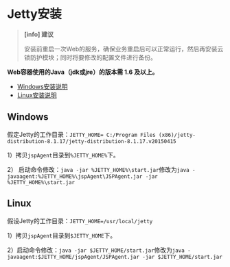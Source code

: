 # Jetty安装
>**[info] 建议**
>
>安装前重启一次Web的服务，确保业务重启后可以正常运行，然后再安装云锁防护模块；同时将要修改的配置文件进行备份。

**Web容器使用的Java（jdk或jre）的版本需 1.6 及以上。**

- [Windows安装说明](#windows)
- [Linux安装说明](#linux)

## Windows

假定Jetty的工作目录：`JETTY_HOME= C:/Program Files (x86)/jetty-distribution-8.1.17/jetty-distribution-8.1.17.v20150415`

1）拷贝`jspAgent`目录到`%JETTY_HOME%`下。

2） 启动命令修改：`java -jar %JETTY_HOME%\start.jar`修改为`java -javaagent:%JETTY_HOME%\jspAgent\JSPAgent.jar -jar %JETTY_HOME%\start.jar`

## Linux

假设Jetty的工作目录：`JETTY_HOME=/usr/local/jetty`

1）拷贝`jspAgent`目录到`$JETTY_HOME`下。

2）启动命令修改：`java -jar $JETTY_HOME/start.jar`修改为`java -javaagent:$JETTY_HOME/jspAgent/JSPAgent.jar -jar $JETTY_HOME/start.jar`